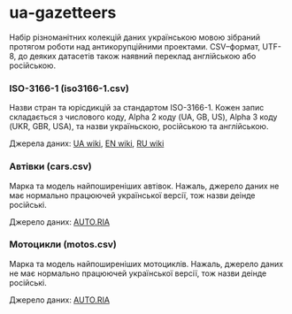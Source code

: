 # ua-gazetteers
Набір різноманітних колекцій даних українською мовою зібраний протягом роботи над антикорупційними проектами. 
CSV–формат, UTF-8, до деяких датасетів також наявний переклад англійською або російською.

### ISO-3166-1 (iso3166-1.csv)
Назви стран та юрісдикцій за стандартом ISO-3166-1. Кожен запис складається з числового коду, Alpha 2 коду (UA, GB, US), Alpha 3 коду (UKR, GBR, USA), та назви україньскою, російською та англійською.

Джерела даних: [UA wiki](https://uk.wikipedia.org/wiki/ISO_3166-1), [EN wiki](https://en.wikipedia.org/wiki/ISO_3166-1), [RU wiki](https://ru.wikipedia.org/wiki/ISO_3166-1)

### Автівки (cars.csv)
Марка та модель найпоширеніших автівок. Нажаль, джерело даних не має нормально працюючей української версії, тож назви деінде російські.

Джерело даних: [AUTO.RIA](http://auto.ria.com/)

### Мотоцикли (motos.csv)
Марка та модель найпоширеніших мотоциклів. Нажаль, джерело даних не має нормально працюючей української версії, тож назви деінде російські.

Джерело даних: [AUTO.RIA](http://auto.ria.com/)
